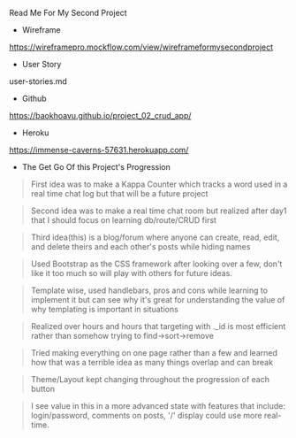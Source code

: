 Read Me For My Second Project





- Wireframe

https://wireframepro.mockflow.com/view/wireframeformysecondproject

- User Story

user-stories.md

- Github

https://baokhoavu.github.io/project_02_crud_app/

- Heroku

https://immense-caverns-57631.herokuapp.com/

- The Get Go Of this Project's Progression

> First idea was to make a Kappa Counter which tracks a word used in a
  real time chat log but that will be a future project

> Second idea was to make a real time chat room but realized after day1
  that I should focus on learning db/route/CRUD first

> Third idea(this) is a blog/forum where anyone can create, read, edit,
  and delete theirs and each other's posts while hiding names

> Used Bootstrap as the CSS framework after looking over a few, don't
  like it too much so will play with others for future ideas.

> Template wise, used handlebars, pros and cons while learning to
  implement it but can see why it's great for understanding the value of
  why templating is important in situations

> Realized over hours and hours that targeting with ._id is most efficient
  rather than somehow trying to find->sort->remove

> Tried making everything on one page rather than a few and learned how
  that was a terrible idea as many things overlap and can break

> Theme/Layout kept changing throughout the progression of each button

> I see value in this in a more advanced state with features that include:
  login/password, comments on posts, '/' display could use more real-time.

